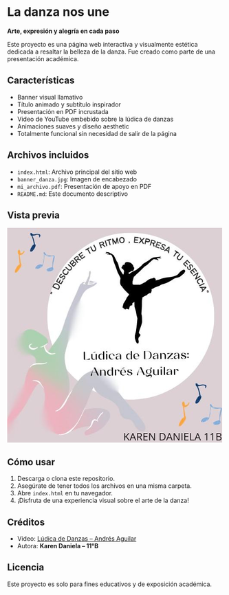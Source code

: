 ﻿# La danza nos une

**Arte, expresión y alegría en cada paso**

Este proyecto es una página web interactiva y visualmente estética dedicada a resaltar la belleza de la danza. Fue creado como parte de una presentación académica.

## Características

- Banner visual llamativo  
- Título animado y subtítulo inspirador  
- Presentación en PDF incrustada  
- Video de YouTube embebido sobre la lúdica de danzas  
- Animaciones suaves y diseño aesthetic  
- Totalmente funcional sin necesidad de salir de la página

## Archivos incluidos

- `index.html`: Archivo principal del sitio web  
- `banner_danza.jpg`: Imagen de encabezado  
- `mi_archivo.pdf`: Presentación de apoyo en PDF  
- `README.md`: Este documento descriptivo

## Vista previa

![Banner de muestra](banner_danza.jpg)

## Cómo usar

1. Descarga o clona este repositorio.  
2. Asegúrate de tener todos los archivos en una misma carpeta.  
3. Abre `index.html` en tu navegador.  
4. ¡Disfruta de una experiencia visual sobre el arte de la danza!

## Créditos

- Video: [Lúdica de Danzas – Andrés Aguilar](https://youtu.be/aYFxUq9LMM0)  
- Autora: **Karen Daniela – 11°B**

## Licencia

Este proyecto es solo para fines educativos y de exposición académica.